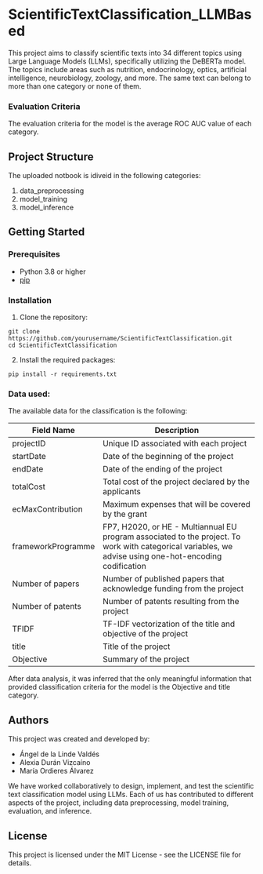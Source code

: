 # ScientificTextClassification_LLMBased

This project aims to classify scientific texts into 34 different topics using Large Language Models (LLMs), specifically utilizing the DeBERTa model. The topics include areas such as nutrition, endocrinology, optics, artificial intelligence, neurobiology, zoology, and more. The same text can belong to more than one category or none of them.

### Evaluation Criteria
The evaluation criteria for the model is the average ROC AUC value of each category.

## Project Structure

The uploaded notbook is idiveid in the following categories:
1. data_preprocessing
2. model_training
3. model_inference

## Getting Started

### Prerequisites

- Python 3.8 or higher
- [pip](https://pip.pypa.io/en/stable/)

### Installation

1. Clone the repository:

```
git clone https://github.com/yourusername/ScientificTextClassification.git
cd ScientificTextClassification
```

2. Install the required packages:

```
pip install -r requirements.txt
```

### Data used:

The available data for the classification is the following:

| Field Name          | Description                                                     |
|---------------------|-----------------------------------------------------------------|
| projectID           | Unique ID associated with each project                          |
| startDate           | Date of the beginning of the project                             |
| endDate             | Date of the ending of the project                                |
| totalCost           | Total cost of the project declared by the applicants             |
| ecMaxContribution   | Maximum expenses that will be covered by the grant               |
| frameworkProgramme  | FP7, H2020, or HE - Multiannual EU program associated to the project. To work with categorical variables, we advise using one-hot-encoding codification |
| Number of papers    | Number of published papers that acknowledge funding from the project |
| Number of patents   | Number of patents resulting from the project                     |
| TFIDF               | TF-IDF vectorization of the title and objective of the project   |
| title               | Title of the project                                             |
| Objective           | Summary of the project                                           |

After data analysis, it was inferred that the only meaningful information that provided classification criteria for the model is the Objective and title category.

## Authors

This project was created and developed by:

- Ángel de la Linde Valdés
- Alexia Durán Vizcaíno
- María Ordieres Álvarez

We have worked collaboratively to design, implement, and test the scientific text classification model using LLMs. Each of us has contributed to different aspects of the project, including data preprocessing, model training, evaluation, and inference.

## License
This project is licensed under the MIT License - see the LICENSE file for details.
